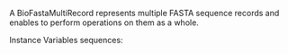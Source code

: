 A BioFastaMultiRecord represents multiple FASTA sequence records and enables to perform operations on them as a whole.

Instance Variables
	sequences:		<Collection of BioFastaRecord>

